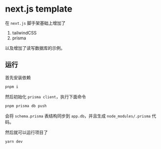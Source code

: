 # next.js template

在 `next.js` 脚手架基础上增加了

1. tailwindCSS
2. prisma

以及增加了读写数据库的示例。

## 运行

首先安装依赖

```bash
pnpm i
```

然后初始化 `prisma client`，执行下面命令

```bash
pnpm prisma db push
```

会将 `schema.prisma` 表结构同步到 `app.db`，并且生成 `node_modules/.prisma` 代码。

然后就可以运行项目了

```bash
yarn dev
```
